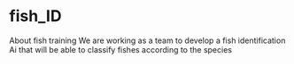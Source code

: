 # fish_ID
About fish training
We are working as a team to develop a fish identification Ai that will be able to classify fishes according to the species
